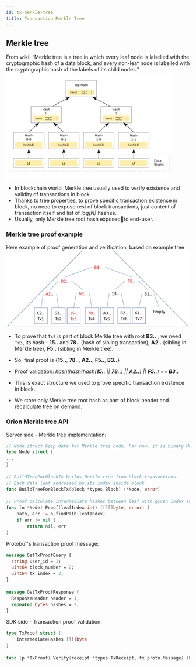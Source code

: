 ```yaml
---
id: tx-merkle-tree
title: Transaction Merkle Tree
---
```


## Merkle tree

From wiki: “Merkle tree is a tree in which every leaf node is labelled with the cryptographic hash of a data block, and every non-leaf node is labelled with the cryptographic hash of the labels of its child nodes.”
![Merkle tree](MerkleTree1.png)
- In blockchain world, Merkle tree usually used to verify existence and validity of transactions in block.
- Thanks to tree properties, to prove specific transaction existence in block, no need to expose rest of block transactions, just content of transaction itself and list of *log(N)* hashes.
- Usually, only Merkle tree root hash exposedto end-user.

### Merkle tree proof example
Here example of proof generation and verification, based on example tree ![tree](BlockMerkleTree.png)
- To prove that `Tx3` is part of block Merkle tree with root **B3..** , we need `Tx3`, its hash – **15..** and **78..** (hash of sibling transaction),  **A2..** (sibling in Merkle tree), **F5..** (sibling in Merkle tree).
- So, final proof is {**15..**, **78..**, **A2..**, **F5..**, **B3..**}
- Proof validation: _hash(hash(hash(**15..** || **78..**) || **A2..**) || **F5..**) == **B3..**_

- This is exact structure we used to prove specific transaction existence in block.
- We store only Merkle tree root hash as part of block header and recalculate tree on demand.

### Orion Merkle tree API

Server side - Merkle tree implementation:

```go
// Node struct keep data for Merkle tree node. For now, it is binary Merkle tree
type Node struct {
...	
}

// BuildTreeForBlockTx builds Merkle tree from block transactions.
// Each data leaf addressed by its index inside block 
func BuildTreeForBlockTx(block *types.Block) (*Node, error)

// Proof calculate intermediate hashes between leaf with given index and root (caller node)
func (n *Node) Proof(leafIndex int) ([][]byte, error) {
    path, err := n.findPath(leafIndex)
    if err != nil {
        return nil, err
}
```

Protobuf's transaction proof message:
```protobuf
message GetTxProofQuery {
  string user_id = 1;
  uint64 block_number = 2;
  uint64 tx_index = 3;
}

message GetTxProofResponse {
  ResponseHeader header = 1;
  repeated bytes hashes = 2;
}
```

SDK side - Transaction proof validation:
```go
type TxProof struct {
	intermediateHashes [][]byte
}

func (p *TxProof) Verify(receipt *types.TxReceipt, tx proto.Message) (bool, error)
```


